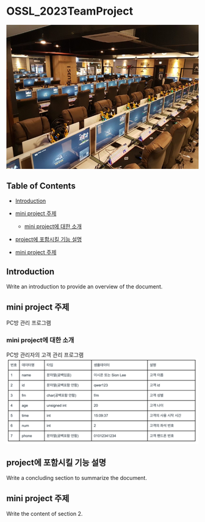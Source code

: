 # OSSL_2023TeamProject

![pc방](https://github.com/SionLee22200538/OSSL_2023TeamProject/blob/main/image/PCRoom.jpeg)

## Table of Contents

- [Introduction](#introduction)
- [mini project 주제](#mini-project-주제)
  - [mini project에 대한 소개](#mini-project에-대한-소개)

- [project에 포함시킬 기능 설명](#project에-포함시킬-기능-설명)
- [mini project 주제](#mini-project-주제)

## Introduction
Write an introduction to provide an overview of the document.

## mini project 주제
PC방 관리 프로그램

### mini project에 대한 소개
PC방 관리자의 고객 관리 프로그램
![dataType](https://github.com/SionLee22200538/OSSL_2023TeamProject/blob/main/image/dataType.png)


## project에 포함시킬 기능 설명
Write a concluding section to summarize the document.



## mini project 주제
Write the content of section 2.



